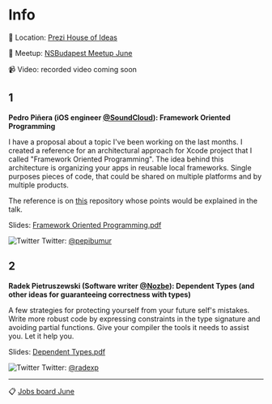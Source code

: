 Info
===========

:round_pushpin: Location: [Prezi House of Ideas](https://goo.gl/maps/rdfyZo36FXL2)

:construction: Meetup: [NSBudapest Meetup June](http://www.meetup.com/NSBudapest/events/231529833/)

:video_camera: Video: recorded video coming soon

1
---
**Pedro Piñera (iOS engineer [@SoundCloud](https://soundcloud.com)): Framework Oriented Programming**

I have a proposal about a topic I've been working on the last months. I created a reference for an architectural approach for Xcode project that I called "Framework Oriented Programming". The idea behind this architecture is organizing your apps in reusable local frameworks. Single purposes pieces of code, that could be shared on multiple platforms and by multiple products.

The reference is on [this](https://github.com/pepibumur/framework-oriented-programming) repository whose points would be explained in the talk.

Slides: [Framework Oriented Programming.pdf](https://github.com/NSBudapest/NSBudapestMeetup/blob/master/presentations/June/framework-oriented-programming.pdf)

![Twitter](http://i.imgur.com/wWzX9uB.png) Twitter: [@pepibumur](https://twitter.com/pepibumur)

2
---

**Radek Pietruszewski (Software writer [@Nozbe](https://nozbe.com)): Dependent Types (and other ideas for guaranteeing correctness with types)** 

A few strategies for protecting yourself from your future self's mistakes. Write more robust code by expressing constraints in the type signature and avoiding partial functions. Give your compiler the tools it needs to assist you. Let it help you.

Slides: [Dependent Types.pdf](https://github.com/NSBudapest/NSBudapestMeetup/blob/master/presentations/June/dependent-types.pdf)

![Twitter](http://i.imgur.com/wWzX9uB.png) Twitter: [@radexp](https://twitter.com/radexp)

___

:clipboard: [Jobs board June](https://github.com/NSBudapest/NSBudapestMeetup/blob/master/presentations/June/jobs.md)
